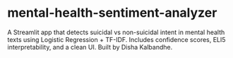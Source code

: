 # mental-health-sentiment-analyzer
A Streamlit app that detects suicidal vs non-suicidal intent in mental health texts using Logistic Regression + TF-IDF. Includes confidence scores, ELI5 interpretability, and a clean UI. Built  by Disha Kalbandhe.
